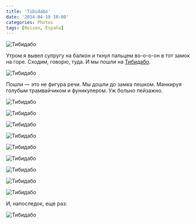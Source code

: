 ```yaml
---
title: 'Tibidabo'
date: '2014-04-19 10:00'
categories: Photos
tags: [Reisen, España]
---
```


<div class='preview'><img src='{{urls.media}}/TibidaboOK.jpg' alt='Тибидабо'></div>

Утром я вывел супругу на балкон и ткнул пальцем во-о-о-он в тот замок на горе.
Сходим, говорю, туда. И мы пошли на <a href="http://ru.wikipedia.org/wiki/%D0%A2%D0%B8%D0%B1%D0%B8%D0%B4%D0%B0%D0%B1%D0%BE">Тибидабо</a>.

<a id='257f3d674bbb7996f76390f8bbd1ed6b-600'></a>![Тибидабо]({{urls.media}}/257f3d674bbb7996f76390f8bbd1ed6b-600.jpg 'Вид с балкона на Тибидабо. Пасмурность, дымка, километраж.')

Пошли — это не фигура речи. Мы дошли до замка пешком. Манкируя голубым трамвайчиком и фуникулером. Уж больно пейзажно.

<a id='5de8e80449f6a642fea3fcebd2674808-600'></a>![Тибидабо]({{urls.media}}/5de8e80449f6a642fea3fcebd2674808-600.jpg 'Восстановление лесных массивов.')

<a id='aa7438ca59d83ec04c897a9bb903249e-600'></a>![Тибидабо]({{urls.media}}/aa7438ca59d83ec04c897a9bb903249e-600.jpg 'Вилла Тибидабо (привет, моющее средство мечты!).')

<a id='cecb95557a0ff7b854ee14c6a88b2376-600'></a>![Тибидабо]({{urls.media}}/cecb95557a0ff7b854ee14c6a88b2376-600.jpg 'Телебашня. Снизу она кажется громадной.')

<a id='19516f241421db33ba587862704a2ff9-600'></a>![Тибидабо]({{urls.media}}/19516f241421db33ba587862704a2ff9-600.jpg 'Собор, на котором стоит прототип Рио-де-Жанейровского Cristo Redentor.')

<a id='3a414c41d5dc60af735cd94040df7c7f-600'></a>![Тибидабо]({{urls.media}}/3a414c41d5dc60af735cd94040df7c7f-600.jpg 'Цветок.')

<a id='ca5c18ddca0fbe4c25d3fe2d0b3c4bb6-600'></a>![Тибидабо]({{urls.media}}/ca5c18ddca0fbe4c25d3fe2d0b3c4bb6-600.jpg 'Аттракциончики и вид на Барселону.')

<a id='085ac679aa1d4aef54096da767734811-600'></a>![Тибидабо]({{urls.media}}/085ac679aa1d4aef54096da767734811-600.jpg 'Добро пожаловать!')

<a id='f1cbdfc4ebf0933cee0903a73549b289-600'></a>![Тибидабо]({{urls.media}}/f1cbdfc4ebf0933cee0903a73549b289-600.jpg 'Для «до свиданья» типографику заказывали у производителей китайских стелек.')

<a id='123dd35dd024cc886c36ad8f3b3d638a-600'></a>![Тибидабо]({{urls.media}}/123dd35dd024cc886c36ad8f3b3d638a-600.jpg 'Выгодное предложение: два шампанских и кулек хамона (или два сэндвича с ним же).')

И, напоследок, еще раз:

<a id='71431682b0811c6bd566875750c36b3e-600'></a>![Тибидабо]({{urls.media}}/71431682b0811c6bd566875750c36b3e-600.jpg 'Cristo Redentor.')
